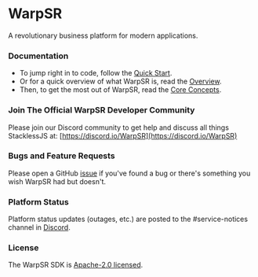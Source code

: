 # WarpSR
A revolutionary business platform for modern applications.

### Documentation
- To jump right in to code, follow the [Quick Start](https://warpsr.dev/documentation/quick-start).
- Or for a quick overview of what WarpSR is, read the [Overview](https://warpsr.dev/documentation/overview).
- Then, to get the most out of WarpSR, read the [Core Concepts](https://warpsr.dev/documentation/core-concepts).

### Join The Official WarpSR Developer Community
Please join our Discord community to get help and discuss all things StacklessJS at: 
[https://discord.io/WarpSR](https://discord.io/WarpSR)

### Bugs and Feature Requests
Please open a GitHub [issue](https://github.com/WarpSR/sdk/issues) if you've found a bug or there's something you wish WarpSR had but doesn't.

### Platform Status
Platform status updates (outages, etc.) are posted to the #service-notices channel in [Discord](https://discord.io/WarpSR).

### License
The WarpSR SDK is [Apache-2.0 licensed](https://github.com/WarpSR/sdk/blob/main/LICENSE).